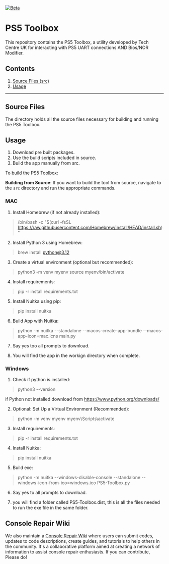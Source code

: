 [![Beta](https://img.shields.io/badge/Status-Beta-yellow)](https://github.com/FullSnackWebDevClayton/PS5-UART-TOOL)

# PS5 Toolbox

This repository contains the PS5 Toolbox, a utility developed by Tech Centre UK for interacting with PS5 UART connections AND Bios/NOR Modifier.

## Contents

1. [Source Files (src)](#source-files)
2. [Usage](#usage)

---

## Source Files

The directory holds all the source files necessary for building and running the PS5 Toolbox.

## Usage

1. Download pre built packages.
2. Use the build scripts included in source.
3. Build the app manually from src.

To build the PS5 Toolbox:

**Building from Source**: If you want to build the tool from source, navigate to the `src` directory and run the appropriate commands.

### MAC

1. Install Homebrew (if not already installed):
> /bin/bash -c "$(curl -fsSL https://raw.githubusercontent.com/Homebrew/install/HEAD/install.sh)"

2. Install Python 3 using Homebrew:
> brew install python@3.12

3. Create a virtual environment (optional but recommended):
> python3 -m venv myenv
> source myenv/bin/activate

4. Install requirements:
> pip -r install requirements.txt

5. Install Nuitka using pip:
> pip install nuitka

6. Build App with Nuitka:
> python -m nuitka --standalone --macos-create-app-bundle --macos-app-icon=mac.icns main.py

7. Say yes too all prompts to download.

8. You will find the app in the workign directory when complete.

### Windows

1. Check if python is installed:
> python3 --version

if Python not installed download from https://www.python.org/downloads/

2. Optional: Set Up a Virtual Environment (Recommended):
> python -m venv myenv
> myenv\Scripts\activate

3. Install requirements:
> pip -r install requirements.txt

4. Install Nuitka:
> pip install nuitka

5. Build exe:
> python -m nuitka --windows-disable-console --standalone --windows-icon-from-ico=windows.ico PS5-Toolbox.py

6. Say yes to all prompts to download.

7. you will find a folder called PS5-Toolbox.dist, this is all the files needed to run the exe file in the same folder.


## Console Repair Wiki

We also maintain a [Console Repair Wiki](http://www.consolerepair.wiki/) where users can submit codes, updates to code descriptions, create guides, and tutorials to help others in the community. It's a collaborative platform aimed at creating a network of information to assist console repair enthusiasts. If you can contribute, Please do!
